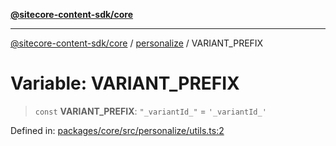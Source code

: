 [**@sitecore-content-sdk/core**](../../README.md)

***

[@sitecore-content-sdk/core](../../README.md) / [personalize](../README.md) / VARIANT\_PREFIX

# Variable: VARIANT\_PREFIX

> `const` **VARIANT\_PREFIX**: `"_variantId_"` = `'_variantId_'`

Defined in: [packages/core/src/personalize/utils.ts:2](https://github.com/Sitecore/content-sdk/blob/0f8983961033e3434ebcac616164ddf8d484be81/packages/core/src/personalize/utils.ts#L2)
